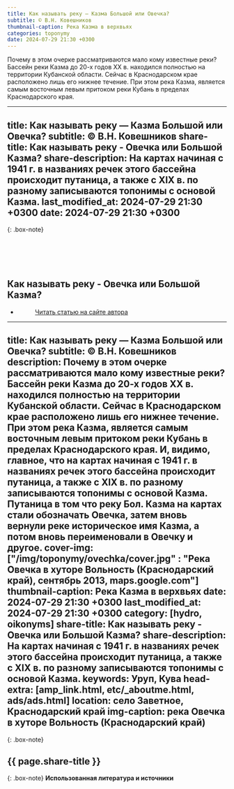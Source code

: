 ```yaml
---
title: Как называть реку — Казма Большой или Овечка?
subtitle: © В.Н. Ковешников
thumbnail-caption: Река Казма в верхвьях
categories: toponymy
date: 2024-07-29 21:30 +0300
---
```

Почему в этом очерке рассматриваются мало кому известные реки? Бассейн реки Казма до 20-х годов ХХ в. находился полностью на территории Кубанской области. Сейчас в Краснодарском крае расположено лишь его нижнее течение. При этом река Казма, является самым восточным левым притоком реки Кубань в пределах Краснодарского края.

---
title: Как называть реку — Казма Большой или Овечка?
subtitle: © В.Н. Ковешников
share-title: Как называть реку - Овечка или Большой Казма?
share-description: На картах начиная с 1941 г. в названиях речек этого бассейна происходит путаница, а также с ХIХ в. по разному записываются топонимы с основой Казма.
last_modified_at: 2024-07-29 21:30 +0300
date: 2024-07-29 21:30 +0300
---
{: .box-note}
## <br><br><br>Как называть реку - Овечка или Большой Казма?

<ul class="pagination blog-pager"><li class="page-item previous"><figure><a class="page-link" href="{{ page.url | absolute_url | strip_index | replace:'/amp/','/' }}" data-toggle="tooltip" data-placement="top" title="Перейти на основную версию сайта">Читать статью на сайте автора</a></figure></li></ul>

---
title: Как называть реку — Казма Большой или Овечка?
subtitle: © В.Н. Ковешников
description: Почему в этом очерке рассматриваются мало кому известные реки? Бассейн реки Казма до 20-х годов ХХ в. находился полностью на территории Кубанской области. Сейчас в Краснодарском крае расположено лишь его нижнее течение. При этом река Казма, является самым восточным левым притоком реки Кубань в пределах Краснодарского края. И, видимо, главное, что на картах начиная с 1941 г. в названиях речек этого бассейна происходит путаница, а также с ХIХ в. по разному записываются топонимы с основой Казма. Путаница в том что реку Бол. Казма на картах стали обозначать Овечка, затем вновь вернули реке историческое имя Казма, а потом вновь переименовали в Овечку и другое.
cover-img: ["/img/toponymy/ovechka/cover.jpg" : "Река Овечка в хуторе Вольность (Краснодарский край), сентябрь 2013, maps.google.com"]
thumbnail-caption: Река Казма в верхвьях
date: 2024-07-29 21:30 +0300
last_modified_at: 2024-07-29 21:30 +0300
category: [hydro, oikonyms]
share-title: Как называть реку - Овечка или Большой Казма?
share-description: На картах начиная с 1941 г. в названиях речек этого бассейна происходит путаница, а также с ХIХ в. по разному записываются топонимы с основой Казма.
keywords: Уруп, Кува
head-extra: [amp_link.html, etc/_aboutme.html, ads/ads.html]
location: село Заветное, Краснодарский край
img-caption: река Овечка в хуторе Вольность (Краснодарский край)
---
{: .box-note}
## {{ page.share-title }}



{: .box-note}
**Использованная литература и источники**
